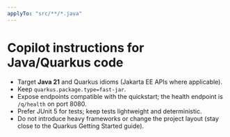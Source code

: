 ```yaml
---
applyTo: "src/**/*.java"
---
```


# Copilot instructions for Java/Quarkus code

- Target **Java 21** and Quarkus idioms (Jakarta EE APIs where applicable).
- Keep `quarkus.package.type=fast-jar`.
- Expose endpoints compatible with the quickstart; the health endpoint is `/q/health` on port 8080.
- Prefer JUnit 5 for tests; keep tests lightweight and deterministic.
- Do not introduce heavy frameworks or change the project layout (stay close to the Quarkus Getting Started guide).
